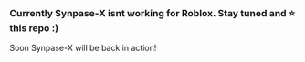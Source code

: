 ### Currently Synpase-X isnt working for Roblox. Stay tuned and ⭐ this repo :)

Soon Synpase-X will be back in action!
